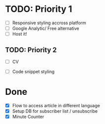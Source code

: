 # TODO: Priority 1
- [ ] Responsive styling accross platform
- [ ] Google Analytic/ Free alternative
- [ ] Host it!

## TODO: Priority 2
- [ ] CV
- [ ] Code snippet styling


# Done
- [X] Flow to access article in different language
- [X] Setup DB for subscriber list / unsubscribe
- [X] Minute Counter
